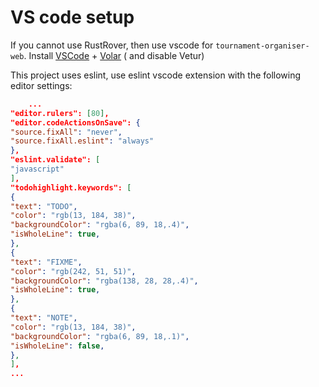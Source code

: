 # VS code setup

If you cannot use RustRover, then use vscode for `tournament-organiser-web`.
Install [VSCode](https://code.visualstudio.com/) + [Volar](https://marketplace.visualstudio.com/items?itemName=Vue.volar) (
and
disable Vetur)

This project uses eslint, use eslint vscode extension with the following editor
settings:

```json
    ...
"editor.rulers": [80],
"editor.codeActionsOnSave": {
"source.fixAll": "never",
"source.fixAll.eslint": "always"
},
"eslint.validate": [
"javascript"
],
"todohighlight.keywords": [
{
"text": "TODO",
"color": "rgb(13, 184, 38)",
"backgroundColor": "rgba(6, 89, 18,.4)",
"isWholeLine": true,
},
{
"text": "FIXME",
"color": "rgb(242, 51, 51)",
"backgroundColor": "rgba(138, 28, 28,.4)",
"isWholeLine": true,
},
{
"text": "NOTE",
"color": "rgb(13, 184, 38)",
"backgroundColor": "rgba(6, 89, 18,.1)",
"isWholeLine": false,
},
],
...
```
